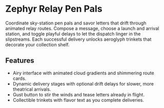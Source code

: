 # Zephyr Relay Pen Pals

Coordinate sky-station pen pals and savor letters that drift through animated relay routes. Compose a message, choose a launch and arrival station, and toggle playful delays to let the dispatch linger in the slipstreams. Each successful delivery unlocks aeroglyph trinkets that decorate your collection shelf.

## Features
- Airy interface with animated cloud gradients and shimmering route cards.
- Dynamic delivery stages with optional drift delays for slower, more theatrical arrivals.
- Gust button to stir the winds and tease letters already in flight.
- Collectible trinkets with flavor text as you complete deliveries.
